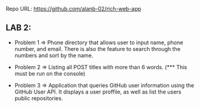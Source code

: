 Repo URL: https://github.com/alanb-02/rich-web-app

LAB 2:
----------------

- Problem 1 => Phone directory that allows user to input name, phone number, and email. There is also the feature to search through the numbers and sort by the name.

- Problem 2 => Listing all POST titles with more than 6 words. (*** This must be run on the console)

- Problem 3 => Application that queries GitHub user information using the GitHub User API. It displays a user proffile, as well as list the users public repositories.
